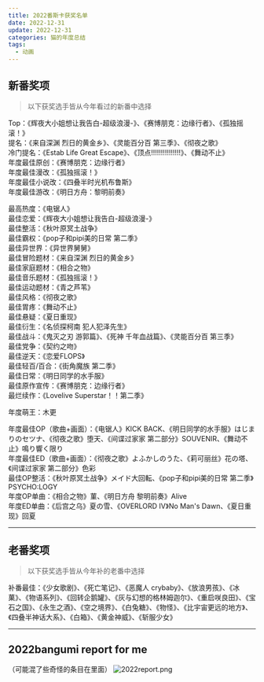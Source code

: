 ```yaml
---
title: 2022番斯卡获奖名单
date: 2022-12-31
update: 2022-12-31
categories: 猫的年度总结
tags:
  - 动画
---
```

## 新番奖项
>以下获奖选手皆从今年看过的新番中选择  
  
Top：《辉夜大小姐想让我告白-超级浪漫-》、《赛博朋克：边缘行者》、《孤独摇滚！》  
提名：《来自深渊 烈日的黄金乡》、《灵能百分百 第三季》、《彻夜之歌》  
冷门提名：《Estab Life Great Escape》、《顶点!!!!!!!!!!!!!!!》、《舞动不止》  
年度最佳原创：《赛博朋克：边缘行者》  
年度最佳漫改：《孤独摇滚！》  
年度最佳小说改：《四叠半时光机布鲁斯》  
年度最佳游改：《明日方舟：黎明前奏》  
  
最高热度：《电锯人》  
最佳恋爱：《辉夜大小姐想让我告白-超级浪漫-》  
最佳整活：《秋叶原冥土战争》  
最佳霸权：《pop子和pipi美的日常 第二季》  
最佳异世界：《异世界舅舅》  
最佳冒险题材：《来自深渊 烈日的黄金乡》  
最佳家庭题材：《相合之物》  
最佳音乐题材：《孤独摇滚！》  
最佳运动题材：《青之芦苇》  
最佳风格：《彻夜之歌》  
最佳胃疼：《舞动不止》  
最佳悬疑：《夏日重现》  
最佳衍生：《名侦探柯南 犯人犯泽先生》  
最佳战斗：《鬼灭之刃 游郭篇》、《死神 千年血战篇》、《灵能百分百 第三季》  
最佳党争：《契约之吻》  
最佳逆天：《恋爱FLOPS》  
最佳轻百/百合：《街角魔族 第二季》  
最佳日常：《明日同学的水手服》  
最佳原作宣传：《赛博朋克：边缘行者》  
最烂续作：《Lovelive Superstar！！第二季》  
  
年度萌王：木更  
  
年度最佳OP（歌曲+画面）：《电锯人》KICK BACK、《明日同学的水手服》はじまりのセツナ、《彻夜之歌》堕天、《间谍过家家 第二部分》SOUVENIR、《舞动不止》鳴り響く限り  
年度最佳ED（歌曲+画面）：《彻夜之歌》よふかしのうた、《莉可丽丝》花の塔、《间谍过家家 第二部分》色彩  
最佳OP整活：《秋叶原冥土战争》メイド大回転、《pop子和pipi美的日常 第二季》PSYCHO:LOGY  
年度OP单曲：《相合之物》菫、《明日方舟 黎明前奏》Alive  
年度ED单曲：《后宫之乌》夏の雪、《OVERLORD IV》No Man's Dawn、《夏日重现》回夏  
  
---
## 老番奖项
>以下获奖选手皆从今年补的老番中选择  

补番最佳：《少女歌剧》、《死亡笔记》、《恶魔人 crybaby》、《放浪男孩》、《冰菓》、《物语系列》、《回转企鹅罐》、《灰与幻想的格林姆迦尔》、《重启咲良田》、《宝石之国》、《永生之酒》、《空之境界》、《白兔糖》、《物怪》、《比宇宙更远的地方》、《四叠半神话大系》、《白箱》、《黄金神威》、《斩服少女》  
  
---
## 2022bangumi report for me

（可能混了些奇怪的条目在里面）
![2022report.png](./img/0006/2022report.png)